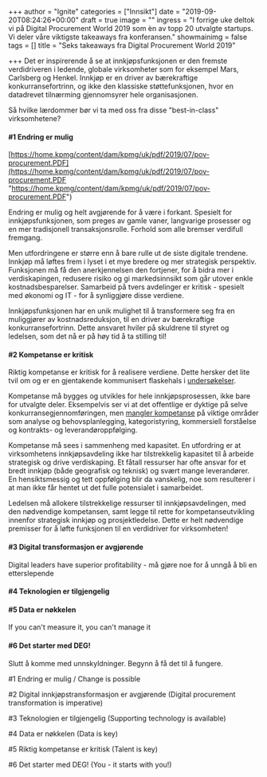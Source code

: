 +++
author = "Ignite"
categories = ["Innsikt"]
date = "2019-09-20T08:24:26+00:00"
draft = true
image = ""
ingress = "I forrige uke deltok vi på Digital Procurement World 2019 som èn av topp 20 utvalgte startups. Vi deler våre viktigste takeaways fra konferansen."
showmainimg = false
tags = []
title = "Seks takeaways fra Digital Procurement World 2019"

+++
Det er inspirerende å se at innkjøpsfunksjonen er den fremste verdidriveren i ledende, globale virksomheter som for eksempel Mars, Carlsberg og Henkel. Innkjøp er en driver av bærekraftige konkurransefortrinn, og ikke den klassiske støttefunksjonen, hvor en datadrevet tilnærming gjennomsyrer hele organisasjonen.

Så hvilke lærdommer bør vi ta med oss fra disse "best-in-class" virksomhetene?

#### #1 Endring er mulig

[https://home.kpmg/content/dam/kpmg/uk/pdf/2019/07/pov-procurement.PDF](https://home.kpmg/content/dam/kpmg/uk/pdf/2019/07/pov-procurement.PDF "https://home.kpmg/content/dam/kpmg/uk/pdf/2019/07/pov-procurement.PDF")

Endring er mulig og helt avgjørende for å være i forkant. Spesielt for innkjøpsfunksjonen, som preges av gamle vaner, langvarige prosesser og en mer tradisjonell transaksjonsrolle. Forhold som alle bremser verdifull fremgang.

Men utfordringene er større enn å bare rulle ut de siste digitale trendene. Innkjøp må løftes frem i lyset i et mye bredere og mer strategisk perspektiv. Funksjonen må få den anerkjennelsen den fortjener, for å bidra mer i verdiskapingen, redusere risiko og gi markedsinnsikt som går utover enkle kostnadsbesparelser. Samarbeid på tvers avdelinger er kritisk - spesielt med økonomi og IT - for å synliggjøre disse verdiene.

Innkjøpsfunksjonen har en unik mulighet til å transformere seg fra en muliggjører av kostnadsreduksjon, til en driver av bærekraftige konkurransefortrinn. Dette ansvaret hviler på skuldrene til styret og ledelsen, som det nå er på høy tid å ta stilling til!

#### #2 Kompetanse er kritisk

Riktig kompetanse er kritisk for å realisere verdiene. Dette hersker det lite tvil om og er en gjentakende kommunisert flaskehals i [undersøkelser]().

Kompetanse må bygges og utvikles for hele innkjøpsprosessen, ikke bare for utvalgte deler. Eksempelvis ser vi at det offentlige er dyktige på selve konkurransegjennomføringen, men [mangler kompetanse](https://www.regjeringen.no/no/dokumenter/meld.-st.-22-20182019/id2641507/ "Meld. St. 22 (2018–2019): Smartere innkjøp – effektive og profesjonelle offentlige anskaffelser") på viktige områder som analyse og behovsplanlegging, kategoristyring, kommersiell forståelse og kontrakts- og leverandøroppfølging.

Kompetanse må sees i sammenheng med kapasitet. En utfordring er at virksomhetens innkjøpsavdeling ikke har tilstrekkelig kapasitet til å arbeide strategisk og drive verdiskaping. Et fåtall ressurser har ofte ansvar for et bredt innkjøp (både geografisk og teknisk) og svært mange leverandører. En hensiktsmessig og tett oppfølging blir da vanskelig, noe som resulterer i at man ikke får hentet ut det fulle potensialet i samarbeidet.

Ledelsen må allokere tilstrekkelige ressurser til innkjøpsavdelingen, med den nødvendige kompetansen, samt legge til rette for kompetanseutvikling innenfor strategisk innkjøp og prosjektledelse. Dette er helt nødvendige premisser for å løfte funksjonen til en verdidriver for virksomheten!

#### #3 Digital transformasjon er avgjørende

Digital leaders have superior profitability - må gjøre noe for å unngå å bli en etterslepende

#### #4 Teknologien er tilgjengelig

#### #5 Data er nøkkelen

If you can't measure it, you can't manage it

#### #6 Det starter med DEG!

Slutt å komme med unnskyldninger. Begynn å få det til å fungere.

\#1 Endring er mulig / Change is possible

\#2 Digital innkjøpstransformasjon er avgjørende (Digital procurement transformation is imperative)

\#3 Teknologien er tilgjengelig (Supporting technology is available)

\#4 Data er nøkkelen (Data is key)

\#5 Riktig kompetanse er kritisk (Talent is key)

\#6 Det starter med DEG! (You - it starts with you!)